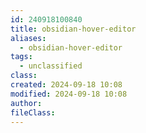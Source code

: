 ```yaml
---
id: 240918100840
title: obsidian-hover-editor
aliases:
  - obsidian-hover-editor
tags:
  - unclassified
class: 
created: 2024-09-18 10:08
modified: 2024-09-18 10:08
author: 
fileClass: 
---
```

### 





